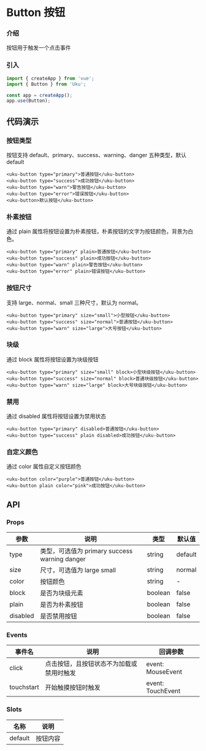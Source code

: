 # Button 按钮

<div class="uku-doc-card">

### 介绍

按钮用于触发一个点击事件

</div>

<div class="uku-doc-card">

### 引入

```javascript
import { createApp } from 'vue';
import { Button } from 'Uku';

const app = createApp();
app.use(Button);

```
</div>

## 代码演示

<div class="uku-doc-card">

### 按钮类型

按钮支持 default、primary、success、warning、danger 五种类型，默认default

```vue
<uku-button type="primary">普通按钮</uku-button>
<uku-button type="success">成功按钮</uku-button>
<uku-button type="warn">警告按钮</uku-button>
<uku-button type="error">错误按钮</uku-button>
<uku-button>默认按钮</uku-button>
```
</div>

<div class="uku-doc-card">

### 朴素按钮

通过 plain 属性将按钮设置为朴素按钮，朴素按钮的文字为按钮颜色，背景为白色。

```vue
<uku-button type="primary" plain>普通按钮</uku-button>
<uku-button type="success" plain>成功按钮</uku-button>
<uku-button type="warn" plain>警告按钮</uku-button>
<uku-button type="error" plain>错误按钮</uku-button>
```
</div>

<div class="uku-doc-card">

### 按钮尺寸

支持 large、normal、small 三种尺寸，默认为 normal。

```vue
<uku-button type="primary" size="small">小型按钮</uku-button>
<uku-button type="success" size="normal">普通按钮</uku-button>
<uku-button type="warn" size="large">大号按钮</uku-button>
```
</div>

<div class="uku-doc-card">

### 块级

通过 block 属性将按钮设置为块级按钮

```vue
<uku-button type="primary" size="small" block>小型块级按钮</uku-button>
<uku-button type="success" size="normal" block>普通块级按钮</uku-button>
<uku-button type="warn" size="large" block>大号块级按钮</uku-button>
```
</div>

<div class="uku-doc-card">

### 禁用

通过 disabled 属性将按钮设置为禁用状态

```vue
<uku-button type="primary" disabled>普通按钮</uku-button>
<uku-button type="success" plain disabled>成功按钮</uku-button>
```
</div>

<div class="uku-doc-card">

### 自定义颜色

通过 color 属性自定义按钮颜色

```vue
<uku-button color="purple">普通按钮</uku-button>
<uku-button plain color="pink">成功按钮</uku-button>
```
</div>

## API

<div class="uku-doc-card">

### Props

| 参数 |             说明            |                类型                |         默认值       |  
| ---- |             ----            |              ------               |        -------      | 
| type | 类型，可选值为 primary success warning danger |  string            |     default        |
| size | 尺寸，可选值为 large small   |  string | normal |
| color| 按钮颜色 | string | - |
| block|  是否为块级元素 | boolean | false |
| plain| 是否为朴素按钮 | boolean | false |
| disabled | 是否禁用按钮 | boolean | false |
</div>

<div class="uku-doc-card">

### Events

| 事件名 |             说明            |                回调参数                |
| --- | --- | --- |
| click | 点击按钮，且按钮状态不为加载或禁用时触发 | event: MouseEvent |
|touchstart | 开始触摸按钮时触发 | event: TouchEvent |
</div>

<div class="uku-doc-card">

### Slots

| 名称 |             说明            |
| --- | --- |
|default| 按钮内容 |
</div>